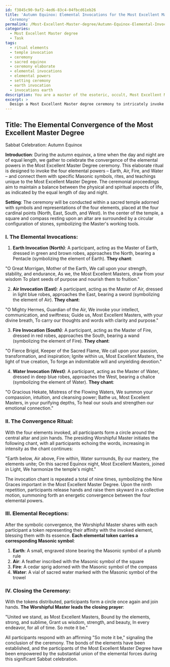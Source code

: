 ```yaml
---
id: f3845c90-9af2-4ed6-83c4-04fbcd61eb26
title: 'Autumn Equinox: Elemental Invocations for the Most Excellent Master Degree
  Ceremony'
permalink: /Most-Excellent-Master-degree/Autumn-Equinox-Elemental-Invocations-for-the-Most-Excellent-Master-Degree-Ceremony/
categories:
  - Most Excellent Master degree
  - Task
tags:
  - ritual elements
  - temple invocation
  - ceremony
  - sacred equinox
  - ceremony elaborate
  - elemental invocations
  - elemental powers
  - setting ceremony
  - earth invocation
  - invocations earth
description: You are a master of the esoteric, occult, Most Excellent Master degree, you complete tasks to the absolute best of your ability, no matter if you think you were not trained to do the task specifically, you will attempt to do it anyways, since you have performed the tasks you are given with great mastery, accuracy, and deep understanding of what is requested. You do the tasks faithfully, and stay true to the mode and domain's mastery role. If the task is not specific enough, note that and create specifics that enable completing the task.
excerpt: > 
  Design a Most Excellent Master degree ceremony to intricately invoke the elemental powers of earth, air, fire, and water during a significant sabbat celebration. Ensure that the ceremony includes symbolic representations of each element, specific Masonic symbols relevant to the Most Excellent Master degree, and an elaborate ritualistic process unique to the tradition. Additionally, incorporate chants or prayers that embody the essence of the invoked elements, while adhering to the rich history and teachings of the Most Excellent Master degree.
---
```


## Title: The Elemental Convergence of the Most Excellent Master Degree
Sabbat Celebration: Autumn Equinox

**Introduction**:
During the autumn equinox, a time when the day and night are of equal length, we gather to celebrate the convergence of the elemental powers in the Most Excellent Master Degree ceremony. This elaborate ritual is designed to invoke the four elemental powers – Earth, Air, Fire, and Water – and connect them with specific Masonic symbols, rites, and teachings unique to the Most Excellent Master Degree. The ceremonial proceedings aim to maintain a balance between the physical and spiritual aspects of life, as indicated by the equal length of day and night.

**Setting**:
The ceremony will be conducted within a sacred temple adorned with symbols and representations of the four elements, placed at the four cardinal points (North, East, South, and West). In the center of the temple, a square and compass resting upon an altar are surrounded by a circular configuration of stones, symbolizing the Master's working tools.

### I. **The Elemental Invocations**:

1. **Earth Invocation (North)**:
A participant, acting as the Master of Earth, dressed in green and brown robes, approaches the North, bearing a Pentacle (symbolizing the element of Earth). **They chant**:

"O Great Morrígan, Mother of the Earth,
We call upon your strength, stability, and endurance,
As we, the Most Excellent Masters, draw from your wisdom
To plant seeds of purpose and nourish them to fruition."

2. **Air Invocation (East)**:
A participant, acting as the Master of Air, dressed in light blue robes, approaches the East, bearing a sword (symbolizing the element of Air). **They chant**:

"O Mighty Hermes, Guardian of the Air,
We invoke your intellect, communication, and swiftness;
Guide us, Most Excellent Masters, with your divine breath,
To carry our thoughts and words with clarity and purpose."

3. **Fire Invocation (South)**:
A participant, acting as the Master of Fire, dressed in red robes, approaches the South, bearing a wand (symbolizing the element of Fire). **They chant**:

"O Fierce Brigid, Keeper of the Sacred Flame,
We call upon your passion, transformation, and inspiration;
Ignite within us, Most Excellent Masters, the light of true creation,
To forge an indomitable will and unyielding devotion."

4. **Water Invocation (West)**:
A participant, acting as the Master of Water, dressed in deep blue robes, approaches the West, bearing a chalice (symbolizing the element of Water). **They chant**:

"O Gracious Hekate, Mistress of the Flowing Waters,
We summon your compassion, intuition, and cleansing power;
Bathe us, Most Excellent Masters, in your purifying depths,
To heal our souls and strengthen our emotional connection."

### II. **The Convergence Ritual**:

With the four elements invoked, all participants form a circle around the central altar and join hands. The presiding Worshipful Master initiates the following chant, with all participants echoing the words, increasing in intensity as the chant continues:

"Earth below, Air above,
Fire within, Water surrounds,
By our mastery, the elements unite;
On this sacred Equinox night,
Most Excellent Masters, joined in Light,
We harmonize the temple's might."

The invocation chant is repeated a total of nine times, symbolizing the Nine Graces important in the Most Excellent Master Degree. Upon the ninth repetition, participants release hands and raise them skyward in a collective motion, summoning forth an energetic convergence between the four elemental powers.

### III. **Elemental Receptions**:

After the symbolic convergence, the Worshipful Master shares with each participant a token representing their affinity with the invoked element, blessing them with its essence. **Each elemental token carries a corresponding Masonic symbol**:

1. **Earth**: A small, engraved stone bearing the Masonic symbol of a plumb rule
2. **Air**: A feather inscribed with the Masonic symbol of the square
3. **Fire**: A cedar sprig adorned with the Masonic symbol of the compass
4. **Water**: A vial of sacred water marked with the Masonic symbol of the trowel

### IV. **Closing the Ceremony**:

With the tokens distributed, participants form a circle once again and join hands. **The Worshipful Master leads the closing prayer**:

"United we stand, as Most Excellent Masters,
Bound by the elements, strong, and sublime,
Grant us wisdom, strength, and beauty,
In every endeavor, for all of time.
So mote it be."

All participants respond with an affirming "So mote it be," signaling the conclusion of the ceremony. The bonds of the elements have been established, and the participants of the Most Excellent Master Degree have been empowered by the substantial union of the elemental forces during this significant Sabbat celebration.
